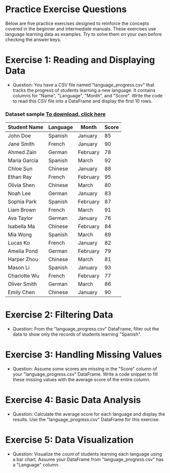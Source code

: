 # Practice Exercise Questions
Below are five practice exercises designed to reinforce the concepts covered in the beginner and intermediate manuals. These exercises use language learning data as examples. Try to solve them on your own before checking the answer keys.

# Exercise 1: Reading and Displaying Data

+ Question: You have a CSV file named "language_progress.csv" that tracks the progress of students learning a new language. It contains columns for "Name", "Language", "Month", and "Score". Write the code to read this CSV file into a DataFrame and display the first 10 rows.

### Dataset sample [To download, click here](https://github.com/MK316/Coding4ET/edit/main/Lessons/Lesson07c_sample.md)

| Student Name | Language | Month    | Score |
|--------------|----------|----------|-------|
| John Doe     | Spanish  | January  | 85    |
| Jane Smith   | French   | January  | 90    |
| Ahmed Zain   | German   | February | 78    |
| Maria Garcia | Spanish  | March    | 92    |
| Chloe Sun    | Chinese  | January  | 88    |
| Ethan Ray    | French   | February | 95    |
| Olivia Shen  | Chinese  | March    | 80    |
| Noah Lee     | German   | January  | 83    |
| Sophia Park  | Spanish  | February | 87    |
| Liam Brown   | French   | March    | 91    |
| Ava Taylor   | German   | January  | 76    |
| Isabella Ma  | Chinese  | February | 84    |
| Mia Wong     | Spanish  | March    | 89    |
| Lucas Ko     | French   | January  | 82    |
| Amelia Pond  | German   | February | 79    |
| Harper Zhou  | Chinese  | March    | 81    |
| Mason Li     | Spanish  | January  | 93    |
| Charlotte Wu | French   | February | 77    |
| Oliver Smith | German   | March    | 86    |
| Emily Chen   | Chinese  | January  | 90    |




# Exercise 2: Filtering Data

+ Question: From the "language_progress.csv" DataFrame, filter out the data to show only the records of students learning "Spanish".

# Exercise 3: Handling Missing Values

+ Question: Assume some scores are missing in the "Score" column of your "language_progress.csv" DataFrame. Write a code snippet to fill these missing values with the average score of the entire column.

# Exercise 4: Basic Data Analysis

+ Question: Calculate the average score for each language and display the results. Use the "language_progress.csv" DataFrame for this exercise.

# Exercise 5: Data Visualization

+ Question: Visualize the count of students learning each language using a bar chart. Assume your DataFrame from "language_progress.csv" has a "Language" column.



